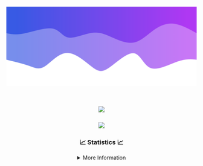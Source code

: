 ![Header](./IMG_4001.png)
<div align="center">

<h1 align="center">
  <a href="https://git.io/typing-svg">
    <img src="https://readme-typing-svg.herokuapp.com/?lines=Welcome+to+my+profile!+👋;JavaScript+developer.;&center=true&size=25">
  </a>
</h1>

<p align="center">
  <img src="https://lanyard.cnrad.dev/api/624702585596805130" />
</p>

### 📈 Statistics 📈
<details>
    <summary>More Information</summary>
    <br/>

<!--START_SECTION:waka-->
![Code Time](http://img.shields.io/badge/Code%20Time-200%20hrs%2033%20mins-blue)

![Profile Views](http://img.shields.io/badge/Profile%20Views-0-blue)

**🐱 My GitHub Data** 

> 📦 2.6 kB Used in GitHub's Storage 
 > 
> 🚫 Not Opted to Hire
 > 
> 📜 5 Public Repositories 
 > 
> 🔑 1 Private Repositories 
 > 
**I'm an Early 🐤** 

```text
🌞 Morning                375 commits         ███████░░░░░░░░░░░░░░░░░░   29.30 % 
🌆 Daytime                437 commits         █████████░░░░░░░░░░░░░░░░   34.14 % 
🌃 Evening                425 commits         ████████░░░░░░░░░░░░░░░░░   33.20 % 
🌙 Night                  43 commits          █░░░░░░░░░░░░░░░░░░░░░░░░   03.36 % 
```
📅 **I'm Most Productive on Wednesday** 

```text
Monday                   153 commits         ███░░░░░░░░░░░░░░░░░░░░░░   11.95 % 
Tuesday                  167 commits         ███░░░░░░░░░░░░░░░░░░░░░░   13.05 % 
Wednesday                302 commits         ██████░░░░░░░░░░░░░░░░░░░   23.59 % 
Thursday                 282 commits         ██████░░░░░░░░░░░░░░░░░░░   22.03 % 
Friday                   141 commits         ███░░░░░░░░░░░░░░░░░░░░░░   11.02 % 
Saturday                 111 commits         ██░░░░░░░░░░░░░░░░░░░░░░░   08.67 % 
Sunday                   124 commits         ██░░░░░░░░░░░░░░░░░░░░░░░   09.69 % 
```


📊 **This Week I Spent My Time On** 

```text
🕑︎ Time Zone: America/New_York

💬 Programming Languages: 
Java                     22 hrs 7 mins       ███████████████████████░░   91.77 % 
XML                      1 hr 6 mins         █░░░░░░░░░░░░░░░░░░░░░░░░   04.61 % 
Kotlin                   42 mins             █░░░░░░░░░░░░░░░░░░░░░░░░   02.95 % 
YAML                     8 mins              ░░░░░░░░░░░░░░░░░░░░░░░░░   00.62 % 
Properties               0 secs              ░░░░░░░░░░░░░░░░░░░░░░░░░   00.02 % 

🔥 Editors: 
IntelliJ                 24 hrs 6 mins       █████████████████████████   100.00 % 

🐱‍💻 Projects: 
Mercury                  11 hrs 40 mins      ████████████░░░░░░░░░░░░░   48.43 % 
Sodium                   4 hrs 15 mins       ████░░░░░░░░░░░░░░░░░░░░░   17.63 % 
hcf                      3 hrs 10 mins       ███░░░░░░░░░░░░░░░░░░░░░░   13.16 % 
Sacred Network           3 hrs 4 mins        ███░░░░░░░░░░░░░░░░░░░░░░   12.75 % 
Cobalt                   1 hr 17 mins        █░░░░░░░░░░░░░░░░░░░░░░░░   05.37 % 

💻 Operating System: 
Windows                  24 hrs 6 mins       █████████████████████████   100.00 % 
```

**I Mostly Code in Java** 

```text
Java                     25 repos            ██████████████████████░░░   89.29 % 
JavaScript               2 repos             ██░░░░░░░░░░░░░░░░░░░░░░░   07.14 % 
C++                      1 repo              █░░░░░░░░░░░░░░░░░░░░░░░░   03.57 % 
```



**Timeline**

![Lines of Code chart](https://raw.githubusercontent.com/DevDipin/DevDipin/main/assets/bar_graph.png)


 Last Updated on 31/03/2024 21:08:25 UTC
<!--END_SECTION:waka-->

![Footer](./IMG_4002.png)